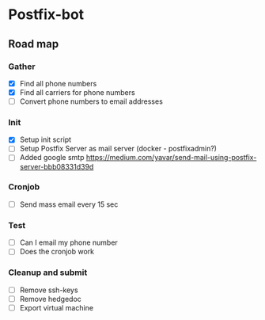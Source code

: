 # Postfix-bot

## Road map
### Gather
 - [x] Find all phone numbers
 - [x] Find all carriers for phone numbers
 - [ ] Convert phone numbers to email addresses
### Init
 - [x] Setup init script
 - [ ] Setup Postfix Server as mail server (docker - postfixadmin?)
 - [ ] Added google smtp https://medium.com/yavar/send-mail-using-postfix-server-bbb08331d39d
### Cronjob
 - [ ] Send mass email every 15 sec 
### Test
 - [ ] Can I email my phone number
 - [ ] Does the cronjob work

### Cleanup and submit
 - [ ] Remove ssh-keys
 - [ ] Remove hedgedoc
 - [ ] Export virtual machine
